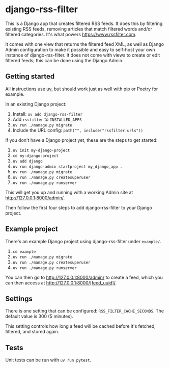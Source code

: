 # django-rss-filter

This is a Django app that creates filtered RSS feeds. It does this by filtering existing RSS feeds, removing articles that match filtered words and/or filtered categories. It's what powers https://www.rssfilter.com.

It comes with one view that returns the filtered feed XML, as well as Django Admin configuration to make it possible and easy to self-host your own instance of django-rss-filter. It does not come with views to create or edit filtered feeds; this can be done using the Django Admin.

## Getting started

All instructions use [uv](https://docs.astral.sh/uv/), but should work just as well with pip or Poetry for example.

In an existing Django project:

1. Install: `uv add django-rss-filter`
2. Add `rssfilter` to `INSTALLED_APPS`
3. `uv run ./manage.py migrate`
4. Include the URL config: `path("", include("rssfilter.urls"))`

If you don't have a Django project yet, these are the steps to get started:

1. `uv init my-django-project`
2. `cd my-django-project`
3. `uv add django`
4. `uv run django-admin startproject my_django_app .`
5. `uv run ./manage.py migrate`
6. `uv run ./manage.py createsuperuser`
7. `uv run ./manage.py runserver`

This will get you up and running with a working Admin site at http://127.0.0.1:8000/admin/.

Then follow the first four steps to add django-rss-filter to your Django project.

## Example project

There's an example Django project using django-rss-filter under `example/`.

1. `cd example`
2. `uv run ./manage.py migrate`
3. `uv run ./manage.py createsuperuser`
4. `uv run ./manage.py runserver`

You can then go to http://127.0.0.1:8000/admin/ to create a feed, which you can then access at http://127.0.0.1:8000/[feed_uuid]/.

## Settings

There is one setting that can be configured: `RSS_FILTER_CACHE_SECONDS`. The default value is 300 (5 minutes).

This setting controls how long a feed will be cached before it's fetched, filtered, and stored again.

## Tests

Unit tests can be run with `uv run pytest`.
